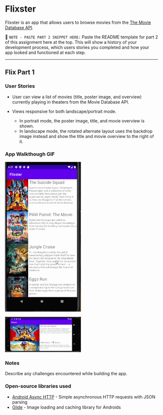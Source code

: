 # Flixster
Flixster is an app that allows users to browse movies from the [The Movie Database API](http://docs.themoviedb.apiary.io/#).

📝 `NOTE - PASTE PART 2 SNIPPET HERE:` Paste the README template for part 2 of this assignment here at the top. This will show a history of your development process, which users stories you completed and how your app looked and functioned at each step.

---

## Flix Part 1

### User Stories

- User can view a list of movies (title, poster image, and overview) currently playing in theaters from the Movie Database API.

- Views responsive for both landscape/portrait mode.
   - In portrait mode, the poster image, title, and movie overview is shown.
   - In landscape mode, the rotated alternate layout uses the backdrop image instead and show the title and movie overview to the right of it.

### App Walkthough GIF

<img src='walkthrough.gif' width=250><br>

<img src='walkthrough2.gif' width=250><br>

### Notes
Describe any challenges encountered while building the app.

### Open-source libraries used

- [Android Async HTTP](https://github.com/codepath/CPAsyncHttpClient) - Simple asynchronous HTTP requests with JSON parsing
- [Glide](https://github.com/bumptech/glide) - Image loading and caching library for Androids
